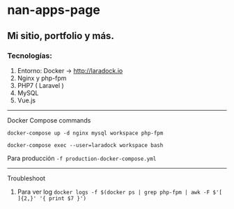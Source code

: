 # nan-apps-page

## Mi sitio, portfolio y más.

### Tecnologías:

1. Entorno: Docker -> http://laradock.io 
2. Nginx y php-fpm
3. PHP7 ( Laravel )
4. MySQL 
5. Vue.js 


-------------------------------------------------

Docker Compose commands

`docker-compose up -d nginx mysql workspace php-fpm`

`docker-compose exec --user=laradock workspace bash`

Para producción
`-f production-docker-compose.yml`

--------------------------------------------------

Troubleshoot

1. Para ver log `docker logs -f $(docker ps | grep php-fpm | awk -F $'[ ]{2,}' '{ print $7 }')`